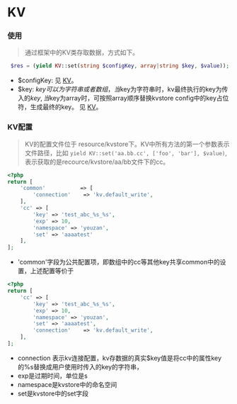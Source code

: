 # KV

### 使用

> 通过框架中的KV类存取数据，方式如下。

```php
 $res = (yield KV::set(string $configKey, array|string $key, $value));
```

* $configKey: 见 [KV](../../libs/pool/kv.md)。
* $key: $key可以为字符串或者数组，当$key为字符串时，kv最终执行的key为传入的$key, 当$key为array时，可按照array顺序替换kvstore config中的key占位符，生成最终的key。 见 [KV](../../libs/pool/kv.md)。

### KV配置

> KV的配置文件位于 resource/kvstore下。KV中所有方法的第一个参数表示文件路径，比如 `yield KV::set('aa.bb.cc', ['foo', 'bar'], $value)`,表示获取的是recource/kvstore/aa/bb文件下的cc。

```php
<?php
return [
    'common'           => [
        'connection'    => 'kv.default_write',
    ],
    'cc' => [
        'key' => 'test_abc_%s_%s',
        'exp' => 10,
        'namespace' => 'youzan',
        'set' => 'aaaatest'
    ],
];
```

* 'common'字段为公共配置项，即数组中的cc等其他key共享common中的设置，上述配置等价于

```php
<?php
return [
    'cc' => [
        'key' => 'test_abc_%s_%s',
        'exp' => 10,
        'namespace' => 'youzan',
        'set' => 'aaaatest',
        'connection'    => 'kv.default_write',
    ],
];
```

* connection 表示kv连接配置，kv存数据的真实$key值是将cc中的属性key的%s替换成用户使用时传入的key的字符串，
* exp是过期时间，单位是s
* namespace是kvstore中的命名空间
* set是kvstore中的set字段



